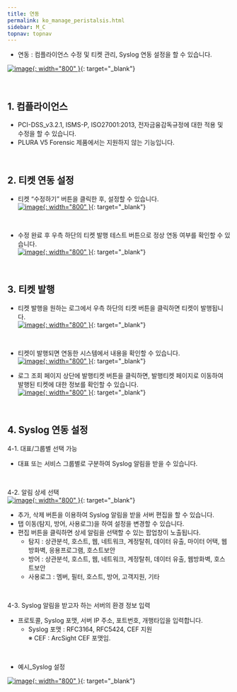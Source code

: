 ```yaml
---
title: 연동
permalink: ko_manage_peristalsis.html
sidebar: M_C
topnav: topnav
---
```


- 연동 : 컴플라이언스 수정 및 티켓 관리, Syslog 연동 설정을 할 수 있습니다.

 [![image](/docs/images/Manual/common/manage/peristalsis/9.png){: width="800" }](/docs/images/Manual/common/manage/peristalsis/9.png){: target="_blank"}

 <br />

## 1. 컴플라이언스
- PCI-DSS_v3.2.1, ISMS-P, ISO27001:2013, 전자금융감독규정에 대한 적용 및 수정을 할 수 있습니다.   
- PLURA V5 Forensic 제품에서는 지원하지 않는 기능입니다.

<br />

## 2. 티켓 연동 설정

- 티켓 “수정하기” 버튼을 클릭한 후, 설정할 수 있습니다.   
 [![image](/docs/images/Manual/common/manage/peristalsis/2.png){: width="800" }](/docs/images/Manual/common/manage/peristalsis/2.png){: target="_blank"}

<br />

- 수정 완료 후 우측 하단의 티켓 발행 테스트 버튼으로 정상 연동 여부를 확인할 수 있습니다.   
 [![image](/docs/images/Manual/common/manage/peristalsis/3.png){: width="800" }](/docs/images/Manual/common/manage/peristalsis/3.png){: target="_blank"}

<br />

## 3. 티켓 발행

- 티켓 발행을 원하는 로그에서 우측 하단의 티켓 버튼을 클릭하면 티켓이 발행됩니다.   
 [![image](/docs/images/Manual/common/manage/peristalsis/4.png){: width="800" }](/docs/images/Manual/common/manage/peristalsis/4.png){: target="_blank"}

<br />

- 티켓이 발행되면 연동한 시스템에서 내용을 확인할 수 있습니다.   
 [![image](/docs/images/Manual/common/manage/peristalsis/5.png){: width="800" }](/docs/images/Manual/common/manage/peristalsis/5.png){: target="_blank"}

- 로그 조회 페이지 상단에 발행티켓 버튼을 클릭하면, 발행티켓 페이지로 이동하여 발행된 티켓에 대한 정보를 확인할 수 있습니다.   
 [![image](/docs/images/Manual/common/manage/peristalsis/6.png){: width="800" }](/docs/images/Manual/common/manage/peristalsis/6.png){: target="_blank"}

<br />

## 4. Syslog 연동 설정

4-1. 대표/그룹별 선택 가능
- 대표 또는 서비스 그룹별로 구분하여 Syslog 알림을 받을 수 있습니다.

<br />

4-2. 알림 상세 선택   
 [![image](/docs/images/Manual/common/manage/peristalsis/14.png){: width="800" }](/docs/images/Manual/common/manage/peristalsis/14.png){: target="_blank"}

- 추가, 삭제 버튼을 이용하여 Syslog 알림을 받을 서버 편집을 할 수 있습니다.
- 탭 이동(탐지, 방어, 사용로그)을 하여 설정을 변경할 수 있습니다.
- 편집 버튼을 클릭하면 상세 알림을 선택할 수 있는 팝업창이 노출됩니다.
   - 탐지 : 상관분석, 호스트, 웹, 네트워크, 계정탈취, 데이터 유출, 마이터 어택, 웹방화벽, 응용프로그램, 호스트보안
   - 방어 : 상관분석, 호스트, 웹, 네트워크, 계정탈취, 데이터 유출, 웹방화벽, 호스트보안
   - 사용로그 : 멤버, 필터, 호스트, 방어, 고객지원, 기타

<br />

4-3. Syslog 알림을 받고자 하는 서버의 환경 정보 입력
- 프로토콜, Syslog 포맷, 서버 IP 주소, 포트번호, 개행타입을 입력합니다.
   - Syslog 포맷 : RFC3164, RFC5424, CEF 지원   
   ※ CEF : ArcSight CEF 포맷임.

<br />

- 예시_Syslog 설정

 [![image](/docs/images/Manual/common/manage/peristalsis/13.png){: width="800" }](/docs/images/Manual/common/manage/peristalsis/13.png){: target="_blank"}
